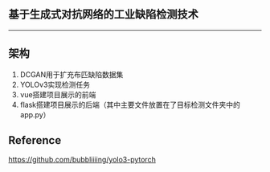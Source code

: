 ## 基于生成式对抗网络的工业缺陷检测技术
---

## 架构
1. DCGAN用于扩充布匹缺陷数据集
2. YOLOv3实现检测任务
3. vue搭建项目展示的前端
4. flask搭建项目展示的后端（其中主要文件放置在了目标检测文件夹中的app.py）

## Reference
https://github.com/bubbliiiing/yolo3-pytorch



